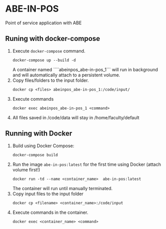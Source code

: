 # ABE-IN-POS
Point of service application with ABE

## Runing with docker-compose
1. Execute ```docker-compose``` command.
    ```
    docker-compose up --build -d
    ```
    A container named ````abeinpos_abe-in-pos_1``` will run in background and will automatically attach to a persistent volume.
2. Copy files/folders to the input folder.
    ```
    docker cp <files> abeinpos_abe-in-pos_1:/code/input/
    ```
3. Execute commands
    ```
    docker exec abeinpos_abe-in-pos_1 <command>
    ```
4. All files saved in /code/data will stay in /home/faculty/default

## Running with Docker
1. Build using Docker Compose:
    ```
    docker-compose build
    ```
2. Run the image ```abe-in-pos:latest``` for the first time using Docker (attach volume first!)
    ```
    docker run -td --name <container_name>  abe-in-pos:latest
    ```
    The container will run until manually terminated.
3. Copy input files to the input folder
    ```
    docker cp <filename> <container_name>:/code/input
    ```
4. Execute commands in the container.
    ```
    docker exec <container_name> <command>
    ```